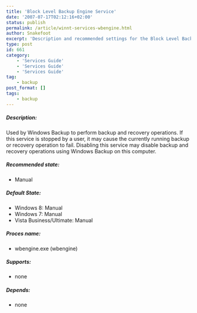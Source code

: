 ```yaml
---
title: 'Block Level Backup Engine Service'
date: '2007-07-17T02:12:16+02:00'
status: publish
permalink: /article/winnt-services-wbengine.html
author: Snakefoot
excerpt: 'Description and recommended settings for the Block Level Backup Engine service.'
type: post
id: 661
category:
    - 'Services Guide'
    - 'Services Guide'
    - 'Services Guide'
tag:
    - backup
post_format: []
tags:
    - backup
---
```

##### Description:

 Used by Windows Backup to perform backup and recovery operations. If this service is stopped by a user, it may cause the currently running backup or recovery operation to fail. Disabling this service may disable backup and recovery operations using Windows Backup on this computer.
 
##### Recommended state:

- Manual

##### Default State:

- Windows 8: Manual
- Windows 7: Manual
- Vista Business/Ultimate: Manual

##### Proces name:

- wbengine.exe (wbengine)

##### Supports:

- none

##### Depends:

- none
